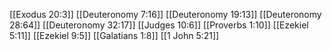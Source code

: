 [[Exodus 20:3]]
[[Deuteronomy 7:16]]
[[Deuteronomy 19:13]]
[[Deuteronomy 28:64]]
[[Deuteronomy 32:17]]
[[Judges 10:6]]
[[Proverbs 1:10]]
[[Ezekiel 5:11]]
[[Ezekiel 9:5]]
[[Galatians 1:8]]
[[1 John 5:21]]
